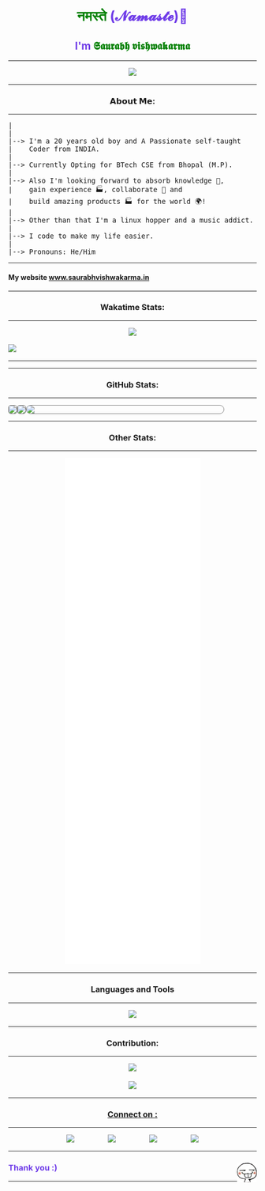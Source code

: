 <h1 align="center" style='color:#6F3CE8'> <span style='color:green'> नमस्ते </span> (𝓝𝓪𝓶𝓪𝓼𝓽𝓮)👋 </h1>
<h2 align="center" style='color:#6F3CE8'>I'm <span style='color:green'>𝕾𝖆𝖚𝖗𝖆𝖇𝖍 𝖛𝖎𝖘𝖍𝖜𝖆𝖐𝖆𝖗𝖒𝖆 </span>
</h2>
<hr />
<p align='center'>
<img src="https://hits.seeyoufarm.com/api/count/incr/badge.svg?url=https%3A%2F%2Fgithub.com%2Fdereference03&count_bg=%2379C83D&title_bg=%23555555&icon=&icon_color=%23E7E7E7&title=hits&edge_flat=false"/>
</p>
<hr />
<!-- <img src="https://hits.seeyoufarm.com/api/count/incr/badge.svg?url=https%3A%2F%2Fgithub.com%2F{Saurabh354}1212%2Fhit-counter"> -->
</h3>

<h3 align="center">𝗔𝗯𝗼𝘂𝘁 𝗠𝗲:</h3>
<hr />
<pre>
|
|
|--> I'm a 20 years old boy and A Passionate self-taught
|    Coder from INDIA.
|
|--> Currently Opting for BTech CSE from Bhopal (M.P).
|
|--> Also I'm looking forward to absorb knowledge 🧠,
|    gain experience 🏭, collaborate 🤝 and
|    build amazing products 🏭 for the world 🌍!
|
|--> Other than that I'm a linux hopper and a music addict.
|
|--> I code to make my life easier.
|
|--> Pronouns: He/Him
</pre>



<hr />
<p align='center'>
<h4>My website <a href='https://www.saurabhvishwakarma.in'> www.saurabhvishwakarma.in</a></h4>
</p>

<hr>

<h3 align="center">Wakatime Stats:</h3>
<hr />
<p align="center">
<img src="https://github-readme-stats.vercel.app/api/wakatime?username=_saurabh_030&show_icons=true&theme=buefy">
</p>
<img src="https://wakatime.com/share/@_saurabh_030/642cb316-ad39-4f10-81d9-95c742405cdf.svg" />
<hr />

<hr>
<h3 align="center">GitHub Stats:</h3>
<hr />
<p align="center" style='display: flex; flex-wrap: wrap;'>
<img style='border: 0.2px solid grey; border-radius: 5px;' src="https://github-readme-stats.vercel.app/api?username=dereference03&show_icons=true&theme=buefy">
<img style='border: 0.2px solid grey; border-radius: 5px;' src="https://github-readme-streak-stats.herokuapp.com/?user=dereference03&theme=buefy">
<img width='400px' style='border: 1.9px solid grey; border-radius: 10px;' src="https://github-readme-stats.vercel.app/api/top-langs/?username=dereference03&layout=compact&langs_count=5&theme=buefy)](https://github.com/anuraghazra/github-readme-stats">
</p>
<hr>

<h3 align="center">Other Stats: </h3>
<hr />
<p align="center">

<img src="./github-metrics.svg" />
<hr>


<h3 align='center'>Languages and Tools</h3>
<hr />
<p align='center'>
<img src="https://skillicons.dev/icons?i=java,bash,bootstrap,c,cpp,python,css,scss,django,emacs,fastapi,git,github,heroku,html,js,jquery,react,linux,materialui,mongodb,mysql,postgres,netlify,nginx,nodejs,postman,redis,selenium,tailwind,vim,flask,figma&theme=light&perline=12" />
</p>


<hr>
<h3 align="center">Contribution:</h3>
<hr />
<p align='center'><img src='https://github-profile-summary-cards.vercel.app/api/cards/profile-details?username=dereference03&theme=buefy'>
<br>
<br>

<img src='https://github-profile-trophy.vercel.app/?username=dereference03&theme=buefy'>
</p>
<hr />
<h3 align="center" style="text-decoration: underline">Connect on :</h3>
<hr />
<p align="center">
    <a href="https://m.facebook.com/saurav.vishwakarma.5245"><img width=50 style="margin: 0 2rem" src="https://i.imgur.com/VgkNYXI.png"></a>
     <a href="https://www.linkedin.com/in/saurabh-vishwakarma-8351371ab"><img style="margin: 0 2rem" width=56 src="https://i.imgur.com/NGBriju.png"/></a>
    <a href="https://www.instagram.com/_saurabh_030">
    <img style="margin: 0 2rem" width=50 src="https://i.imgur.com/M6yBwxS.png"/></a>
     <a href="https://open.spotify.com/user/x2sgb1mixyn9luu7cgtvw45o6?si=6h0RDh3gQcG_QSPG601h7w&utm_source=copy-link&dl_branch=1">
     <img style="margin: 0 2rem" width=50 src="https://i.imgur.com/qvdqtsc.png"/></a>
</p>
<hr />
<h3 align='left' style='color:#6F3CE8'> Thank you :) <img align=right width=40 src=Images/emoji.png /></h3>
<hr />
